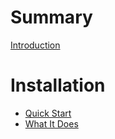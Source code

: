 # Summary

[Introduction](./introduction.md)

# Installation

- [Quick Start](./introduction.md#installation)
- [What It Does](./introduction.md#what-it-does)
